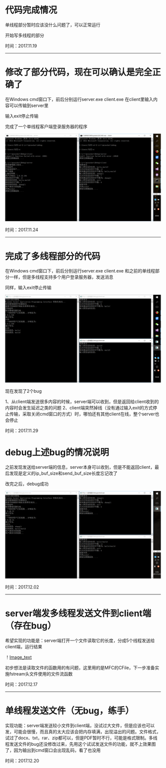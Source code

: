 # 代码完成情况

单线程部分暂时应该没什么问题了，可以正常运行

开始写多线程的部分

时间：2017.11.19

---

# 修改了部分代码，现在可以确认是完全正确了

在Windows cmd窗口下，前后分别运行server.exe client.exe 在client里输入内容可以传输到server里

输入exit停止传输

完成了一个单线程客户端登录服务器的程序

![Image text](https://github.com/shangli-cuc/picture/blob/master/%E5%8D%95%E7%BA%BF%E7%A8%8B%E7%99%BB%E5%BD%95%E6%9C%8D%E5%8A%A1%E5%99%A8Windows-Socket%E8%BF%90%E8%A1%8C.png)

时间：2017.11.24

---

# 完成了多线程部分的代码

在Windows cmd窗口下，前后分别运行server.exe client.exe 和之前的单线程部分一样，但是多线程支持多个用户登录服务器，发送消息

同样，输入exit停止传输

![Image text](https://github.com/shangli-cuc/picture/blob/master/%E5%A4%9A%E7%BA%BF%E7%A8%8B%E7%99%BB%E5%BD%95%E6%9C%8D%E5%8A%A1%E5%99%A8Windows-Socket%E8%BF%90%E8%A1%8C.png)

现在发现了2个bug

1、从client端发送很多内容的时候，server端可以收到，但是返回给client收到的内容时会发生延迟之类的问题
2、client端突然掉线（没有通过输入exit的方式停止传输，采取关闭cmd窗口的方式）时，哪怕还有其他client在线，整个server也会停止

时间：2017.11.29

# debug上述bug的情况说明

之前发现发送给server端的信息，server本身可以收到，但是不能返回client，最后发现是定义的ip_buf_size和send_buf_size长度忘记改了

改完之后，debug成功

![Image text](https://github.com/shangli-cuc/picture/blob/master/%E5%A4%9A%E7%BA%BF%E7%A8%8B%E7%99%BB%E5%BD%95%E6%9C%8D%E5%8A%A1%E5%99%A8debug.png)

时间：2017.12.02

---

# server端发多线程发送文件到client端（存在bug）

希望实现的功能是：server端打开一个文件读取它的长度，分成5个线程发送给client端，运行结果

！[Image_text](https://github.com/shangli-cuc/picture/blob/master/%E5%A4%9A%E7%BA%BF%E7%A8%8B%E5%8F%91%E9%80%81%E6%96%87%E4%BB%B6bug%E7%89%88%E6%9C%AC.png)

初步想法是读取文件的函数用的有问题，这里用的是MFC的CFile，下一步准备实施fstream头文件使用的文件流函数

时间：2017.12.17

---

# 单线程发送文件（无bug，练手）

实现功能：server端发送较小文件到client端，没试过大文件，但是应该也可以发，可能会很慢，而且真的太大应该会把内存填满，出现溢出的问题。文件格式，试过了docx、txt，rar、zip都可以，但是PDF暂时不行，可能是格式限制。多线程发送文件的bug还没修改过来，先用这个试试发送文件的功能，就不上效果图了，因为输出到cmd窗口会出现乱码，看了也没用

时间：2017.12.20


